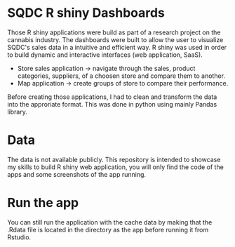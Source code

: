 # SQDC R shiny Dashboards

Those R shiny applications were build as part of a research project on the cannabis industry. The dashboards were built to allow the user to visualize SQDC's sales data in a intuitive and efficient way. R shiny was used in order to build dynamic and interactive interfaces (web application, SaaS). 

- Store sales application -> navigate through the sales, product categories, suppliers, of a choosen store and compare them to another. 
- Map application -> create groups of store to compare their performance.

Before creating those applications, I had to clean and transform the data into the approriate format. This was done in python using mainly Pandas library. 


# Data

The data is not available publicly. This repository is intended to showcase my skills to build R shiny web application, you will only find the code of the apps and some screenshots of the app running. 

# Run the app
You can still run the application with the cache data by making that the .Rdata file is located in the directory as the app before running it from Rstudio. 
